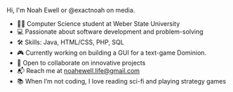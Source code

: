 Hi, I'm Noah Ewell or @exactnoah on media.
- 👨‍🎓 Computer Science student at Weber State University 
- 💻 Passionate about software development and problem-solving 
- 🛠 Skills: Java, HTML/CSS, PHP, SQL 
- 🎮 Currently working on building a GUI for a text-game Dominion.
- 🤝 Open to collaborate on innovative projects 
- 📬 Reach me at noahewell.life@gmail.com
- 📚 When I’m not coding, I love reading sci-fi and playing strategy games
